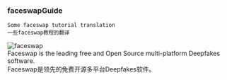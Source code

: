 ### faceswapGuide
    Some faceswap tutorial translation
    一些faceswap教程的翻译

![faceswap](https://faceswap.dev/wp-content/uploads/2019/09/Patreon_white-1024x256.jpg)<br>
Faceswap is the leading free and Open Source multi-platform Deepfakes software.<br>
Faceswap是领先的免费开源多平台Deepfakes软件。



